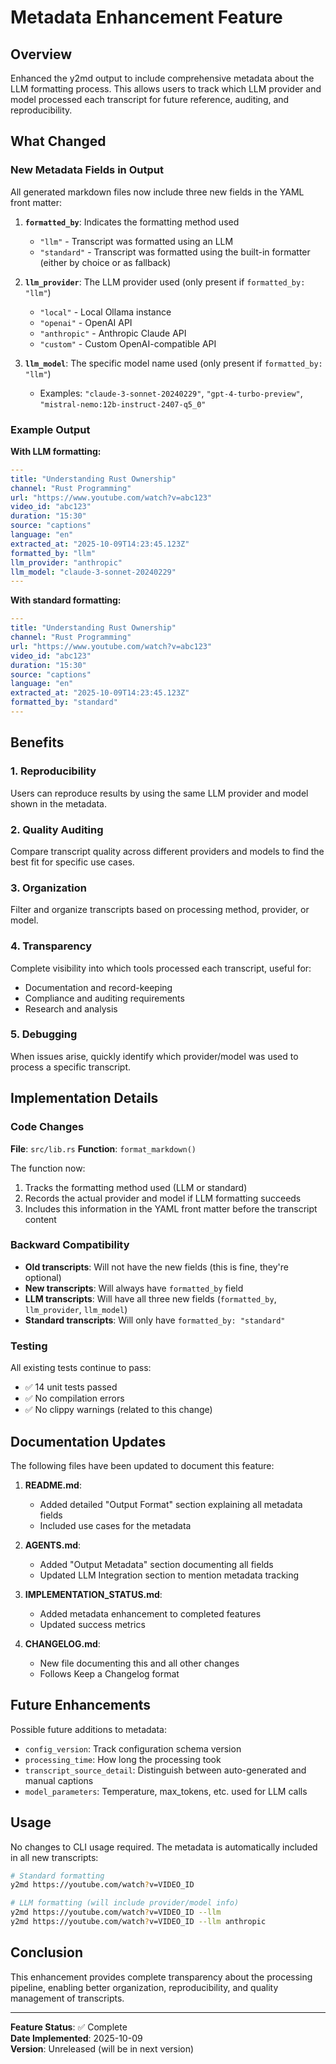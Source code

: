# Metadata Enhancement Feature

## Overview

Enhanced the y2md output to include comprehensive metadata about the LLM formatting process. This allows users to track which LLM provider and model processed each transcript for future reference, auditing, and reproducibility.

## What Changed

### New Metadata Fields in Output

All generated markdown files now include three new fields in the YAML front matter:

1. **`formatted_by`**: Indicates the formatting method used
   - `"llm"` - Transcript was formatted using an LLM
   - `"standard"` - Transcript was formatted using the built-in formatter (either by choice or as fallback)

2. **`llm_provider`**: The LLM provider used (only present if `formatted_by: "llm"`)
   - `"local"` - Local Ollama instance
   - `"openai"` - OpenAI API
   - `"anthropic"` - Anthropic Claude API
   - `"custom"` - Custom OpenAI-compatible API

3. **`llm_model`**: The specific model name used (only present if `formatted_by: "llm"`)
   - Examples: `"claude-3-sonnet-20240229"`, `"gpt-4-turbo-preview"`, `"mistral-nemo:12b-instruct-2407-q5_0"`

### Example Output

**With LLM formatting:**
```yaml
---
title: "Understanding Rust Ownership"
channel: "Rust Programming"
url: "https://www.youtube.com/watch?v=abc123"
video_id: "abc123"
duration: "15:30"
source: "captions"
language: "en"
extracted_at: "2025-10-09T14:23:45.123Z"
formatted_by: "llm"
llm_provider: "anthropic"
llm_model: "claude-3-sonnet-20240229"
---
```

**With standard formatting:**
```yaml
---
title: "Understanding Rust Ownership"
channel: "Rust Programming"
url: "https://www.youtube.com/watch?v=abc123"
video_id: "abc123"
duration: "15:30"
source: "captions"
language: "en"
extracted_at: "2025-10-09T14:23:45.123Z"
formatted_by: "standard"
---
```

## Benefits

### 1. **Reproducibility**
Users can reproduce results by using the same LLM provider and model shown in the metadata.

### 2. **Quality Auditing**
Compare transcript quality across different providers and models to find the best fit for specific use cases.

### 3. **Organization**
Filter and organize transcripts based on processing method, provider, or model.

### 4. **Transparency**
Complete visibility into which tools processed each transcript, useful for:
- Documentation and record-keeping
- Compliance and auditing requirements
- Research and analysis

### 5. **Debugging**
When issues arise, quickly identify which provider/model was used to process a specific transcript.

## Implementation Details

### Code Changes

**File**: `src/lib.rs`
**Function**: `format_markdown()`

The function now:
1. Tracks the formatting method used (LLM or standard)
2. Records the actual provider and model if LLM formatting succeeds
3. Includes this information in the YAML front matter before the transcript content

### Backward Compatibility

- **Old transcripts**: Will not have the new fields (this is fine, they're optional)
- **New transcripts**: Will always have `formatted_by` field
- **LLM transcripts**: Will have all three new fields (`formatted_by`, `llm_provider`, `llm_model`)
- **Standard transcripts**: Will only have `formatted_by: "standard"`

### Testing

All existing tests continue to pass:
- ✅ 14 unit tests passed
- ✅ No compilation errors
- ✅ No clippy warnings (related to this change)

## Documentation Updates

The following files have been updated to document this feature:

1. **README.md**: 
   - Added detailed "Output Format" section explaining all metadata fields
   - Included use cases for the metadata

2. **AGENTS.md**: 
   - Added "Output Metadata" section documenting all fields
   - Updated LLM Integration section to mention metadata tracking

3. **IMPLEMENTATION_STATUS.md**: 
   - Added metadata enhancement to completed features
   - Updated success metrics

4. **CHANGELOG.md**: 
   - New file documenting this and all other changes
   - Follows Keep a Changelog format

## Future Enhancements

Possible future additions to metadata:
- `config_version`: Track configuration schema version
- `processing_time`: How long the processing took
- `transcript_source_detail`: Distinguish between auto-generated and manual captions
- `model_parameters`: Temperature, max_tokens, etc. used for LLM calls

## Usage

No changes to CLI usage required. The metadata is automatically included in all new transcripts:

```bash
# Standard formatting
y2md https://youtube.com/watch?v=VIDEO_ID

# LLM formatting (will include provider/model info)
y2md https://youtube.com/watch?v=VIDEO_ID --llm
y2md https://youtube.com/watch?v=VIDEO_ID --llm anthropic
```

## Conclusion

This enhancement provides complete transparency about the processing pipeline, enabling better organization, reproducibility, and quality management of transcripts.

---

**Feature Status**: ✅ Complete  
**Date Implemented**: 2025-10-09  
**Version**: Unreleased (will be in next version)
